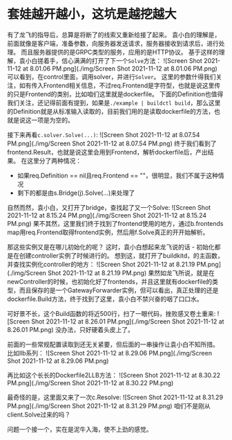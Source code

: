 # 套娃越开越小，这坑是越挖越大

有了龙飞的指导后，总算是将断了的线索又重新给接了起来。
袁小白的理解是，前面就像是客户端，准备参数，向服务器发送请求，服务器接收到请求后，进行处理。
而且服务器提供的是GRPC类型的服务，应用的是HTTP协议。
基于这样的理解，袁小白搓着手，信心满满的打开了下一个`Solve`方法：
![Screen Shot 2021-11-12 at 8.01.06 PM.png](./img/Screen Shot 2021-11-12 at 8.01.06 PM.png)
可以看到，在control里面，调用solver，并进行`Solver`。
这里的参数什得我们关注，如有传入Frontend相关信息，不过req.Frontend是字符型，也就是说这里传的只是Frontend的类别，比如咱们这里就是dockerfile。
下面的Definition也值得我们关注，还记得前面有提到，如果是`./example | buildctl build`，那么这里的Definition就是从标准输入读取的，目前我们用的是读取dockerfile的方法，也就是说这一项是为空的。

接下来再看`c.solver.Solve(...)`:
![Screen Shot 2021-11-12 at 8.07.54 PM.png](./img/Screen Shot 2021-11-12 at 8.07.54 PM.png)
终于我们看到了frontend.Result，也就是说这里会用到Frontend，解析dockerfile后，产出结果。
在这里分了两种情况：
* 如果req.Definition == nil且req.Frontend == ""，很明显，我们不属于这种情况
* 剩下的都是由s.Bridge(j).Solve(...)来处理了

自然而然，袁小白，又打开了bridge，查找起了又一个Solve:
![Screen Shot 2021-11-12 at 8.15.24 PM.png](./img/Screen Shot 2021-11-12 at 8.15.24 PM.png)
果不其然，这里我们终于找到了frontend使用的地方，通过b.frontends map用req.Frontend取得frontend实例，然后用f.Solve真正的开开始解析。

那这些实例又是在哪儿初始化的呢？
这时，袁小白想起来龙飞说的话 - 初始化都是在创建controller实例了时候进行的。
想到这，就打开了buildkitd，的主函数，并查找实例化controller的地方：
![Screen Shot 2021-11-12 at 8.21.19 PM.png](./img/Screen Shot 2021-11-12 at 8.21.19 PM.png)
果然如龙飞所说，就是在newController的时候，也初始化好了frontends，并且这里就有dockerfile的类型，而且保存的是一个GatewayForwarder实例，但可以看出，真正处理的还是dockerfile.Build方法，终于找到了这里，袁小白不禁兴奋的咽了口口水。

可好景不长，这个Build函数的将近500行，扫了一眼代码，挫败感又卷土重来:
![Screen Shot 2021-11-12 at 8.26.01 PM.png](./img/Screen Shot 2021-11-12 at 8.26.01 PM.png)
没办法，只好硬着头皮上了。

前面的一些常规配置读取到还无关紧要，但后面的一串操作让袁小白不知所措。
比如llb系列：
![Screen Shot 2021-11-12 at 8.29.06 PM.png](./img/Screen Shot 2021-11-12 at 8.29.06 PM.png)

再比如这个长长的Dockerfile2LLB方法：
![Screen Shot 2021-11-12 at 8.30.22 PM.png](./img/Screen Shot 2021-11-12 at 8.30.22 PM.png)

最奇怪的是，这里面又来了一次c.Resolve:
![Screen Shot 2021-11-12 at 8.31.29 PM.png](./img/Screen Shot 2021-11-12 at 8.31.29 PM.png)
咱们不是刚从client.Solve过来的吗？

问题一个接一个，实在是泥牛入海，使不上劲的感觉。
